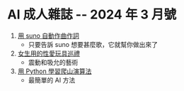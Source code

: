 # AI 成人雜誌 -- 2024 年 3 月號

1. [用 suno 自動作曲作詞](app/README.md)
    * 只要告訴 suno 想要甚麼歌，它就幫你做出來了
2. [女生用的性愛玩具巡禮](sex/README.md)
    * 震動和吸允的藝術
3. [用 Python 學習爬山演算法](ai/README.md)
    * 最簡單的 AI 方法

